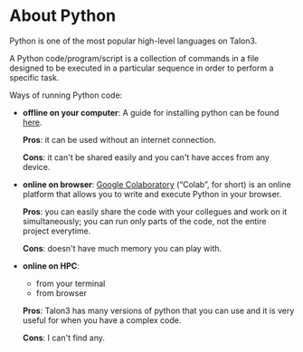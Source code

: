 # About Python 

Python is one of the most popular high-level languages on Talon3. 

A Python code/program/script is a collection of commands in a file designed to be executed in a particular sequence in order to perform a specific task. 

Ways of running Python code:
* **offline on your computer**: A guide for installing python can be found [here](https://www.programiz.com/python-programming/first-program). 

  **Pros**: it can be used without an internet connection.
  
  **Cons**: it can't be shared easily and you can't have acces from any device.

* **online on browser**: [Google Colaboratory](https://colab.research.google.com/notebooks/intro.ipynb) (“Colab”, for short) is an online platform that allows you to write and execute Python in your browser.

  **Pros**: you can easily share the code with your collegues and work on it simultaneously; you can run only parts of the code, not the entire project everytime.
  
  **Cons**: doesn't have much memory you can play with.

* **online on HPC**:
  - from your terminal
  - from browser

  **Pros**: Talon3 has many versions of python that you can use and it is very useful for when you have a complex code.
  
  **Cons**: I can't find any. 


